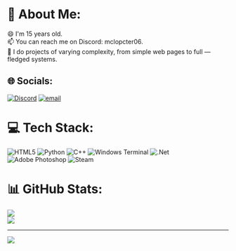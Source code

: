 # 💫 About Me:
😄 I'm 15 years old.<br>📫 You can reach me on Discord: mclopcter06.<br>🧪 I do projects of varying complexity, from simple web pages to full — fledged systems.


## 🌐 Socials:
[![Discord](https://img.shields.io/badge/Discord-%237289DA.svg?logo=discord&logoColor=white)](https://discord.gg/https://discord.com/users/853707565958823976) [![email](https://img.shields.io/badge/Email-D14836?logo=gmail&logoColor=white)](mailto:mclopcter.dev@gmail.com) 

# 💻 Tech Stack:
![HTML5](https://img.shields.io/badge/html5-%23E34F26.svg?style=for-the-badge&logo=html5&logoColor=white) ![Python](https://img.shields.io/badge/python-3670A0?style=for-the-badge&logo=python&logoColor=ffdd54) ![C++](https://img.shields.io/badge/c++-%2300599C.svg?style=for-the-badge&logo=c%2B%2B&logoColor=white) ![Windows Terminal](https://img.shields.io/badge/Windows%20Terminal-%234D4D4D.svg?style=for-the-badge&logo=windows-terminal&logoColor=white) ![.Net](https://img.shields.io/badge/.NET-5C2D91?style=for-the-badge&logo=.net&logoColor=white) ![Adobe Photoshop](https://img.shields.io/badge/adobe%20photoshop-%2331A8FF.svg?style=for-the-badge&logo=adobe%20photoshop&logoColor=white) ![Steam](https://img.shields.io/badge/steam-%23000000.svg?style=for-the-badge&logo=steam&logoColor=white)
# 📊 GitHub Stats:
![](https://github-readme-stats.vercel.app/api?username=McLopcter06&theme=shadow_green&hide_border=false&include_all_commits=true&count_private=false)<br/>
![](https://nirzak-streak-stats.vercel.app/?user=McLopcter06&theme=shadow_green&hide_border=false)<br/>

---
[![](https://visitcount.itsvg.in/api?id=McLopcter06&icon=0&color=0)](https://visitcount.itsvg.in)

<!-- Proudly created with GPRM ( https://gprm.itsvg.in ) -->
